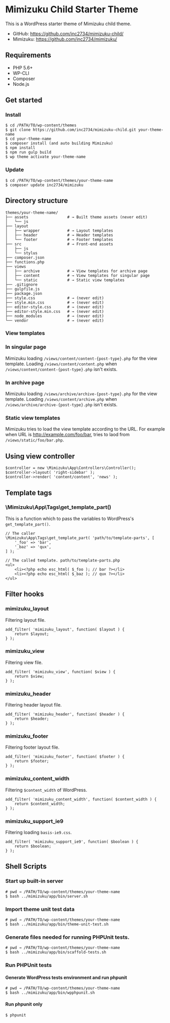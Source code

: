# Mimizuku Child Starter Theme

This is a WordPress starter theme of Mimizuku child theme.

* GitHub: https://github.com/inc2734/mimizuku-child/
* Mimizuku: https://github.com/inc2734/mimizuku/

## Requirements
* PHP 5.6+
* WP-CLI
* Composer
* Node.js

## Get started
### Install
```
$ cd /PATH/TO/wp-content/themes
$ git clone https://github.com/inc2734/mimizuku-child.git your-theme-name
$ cd your-theme-name
$ composer install (and auto building Mimizuku)
$ npm install
$ npm run gulp build
$ wp theme activate your-theme-name
```

### Update
```
$ cd /PATH/TO/wp-content/themes/your-theme-name
$ composer update inc2734/mimizuku
```

## Directory structure
```
themes/your-theme-name/
├── assets                 # → Built theme assets (never edit)
│   └── js
├── layout
│   ├── wrapper            # → Layout templates
│   ├── header             # → Header templates
│   └── footer             # → Footer templates
├── src                    # → Front-end assets
│   ├── js
│   └── stylus
├── composer.json
├── functions.php
├── views
│   ├── archive            # → View templates for archive page
│   ├── content            # → View templates for singular page
│   └── static             # → Static view templates
├── .gitignore
├── gulpfile.js
├── package.json
├── style.css              # → (never edit)
├── style.min.css          # → (never edit)
├── editor-style.css       # → (never edit)
├── editor-style.min.css   # → (never edit)
├── node_modules           # → (never edit)
└── vendor                 # → (never edit)
```

### View templates

### In singular page

Mimizuku loading `/views/content/content-{post-type}.php` for the view template.
Loading `/views/content/content.php` when `/views/content/content-{post-type}.php` isn't exists.

### In archive page

Mimizuku loading `/views/archive/archive-{post-type}.php` for the view template.
Loading `/views/content/archive.php` when `/views/archive/archive-{post-type}.php` isn't exists.

### Static view templates

Mimizuku tries to load the view template according to the URL. For example when URL is http://example.com/foo/bar, tries to laod from `/views/static/foo/bar.php`.

## Using view controller
```
$controller = new \Mimizuku\App\Controllers\Controller();
$controller->layout( 'right-sidebar' );
$controller->render( 'content/content', 'news' );
```

## Template tags

### \\Mimizuku\\App\\Tags\\get_template_part()

This is a function which to pass the variables to WordPress's `get_template_part()`.

```
// The caller
\Mimizuku\App\Tags\get_template_part( 'path/to/template-parts', [
	'_foo' => 'bar',
	'_baz' => 'qux',
] );

// The called template. path/to/template-parts.php
<ul>
	<li><?php echo esc_html( $_foo ); // bar ?></li>
	<li><?php echo esc_html( $_baz ); // qux ?></li>
</ul>
```

## Filter hooks

### mimizuku_layout

Filtering layout file.

```
add_filter( 'mimizuku_layout', function( $layout ) {
	return $layout;
} );
```

### mimizuku_view

Filtering view file.

```
add_filter( 'mimizuku_view', function( $view ) {
	return $view;
} );
```

### mimizuku_header

Filtering header layout file.

```
add_filter( 'mimizuku_header', function( $header ) {
	return $header;
} );
```

### mimizuku_footer

Filtering footer layout file.

```
add_filter( 'mimizuku_footer', function( $footer ) {
	return $footer;
} );
```

### mimizuku_content_width

Filtering `$content_width` of WordPress.

```
add_filter( 'mimizuku_content_width', function( $content_width ) {
	return $content_width;
} );
```

### mimizuku_support_ie9

Filtering loading `basis-ie9.css`.

```
add_filter( 'mimizuku_support_ie9', function( $boolean ) {
	return $boolean;
} );
```

## Shell Scripts

### Start up built-in server
```
# pwd → /PATH/TO/wp-content/themes/your-theme-name
$ bash ../mimizuku/app/bin/server.sh
```

### Import theme unit test data
```
# pwd → /PATH/TO/wp-content/themes/your-theme-name
$ bash ../mimizuku/app/bin/theme-unit-test.sh
```

### Generate files needed for running PHPUnit tests.
```
# pwd → /PATH/TO/wp-content/themes/your-theme-name
$ bash ../mimizuku/app/bin/scaffold-tests.sh
```

### Run PHPUnit tests
#### Generate WordPress tests environment and run phpunit
```
# pwd → /PATH/TO/wp-content/themes/your-theme-name
$ bash ../mimizuku/app/bin/wpphpunit.sh
```

#### Run phpunit only
```
$ phpunit
```
